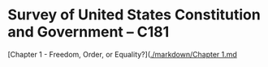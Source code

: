 # Survey of United States Constitution and Government – C181

[Chapter 1 - Freedom, Order, or Equality?]([./markdown/Chapter 1.md](https://github.com/EternalPractice/Public-Notes/blob/master/Survey%20of%20United%20States%20Constitution%20and%20Government/markdown/Chapter%201.md)
